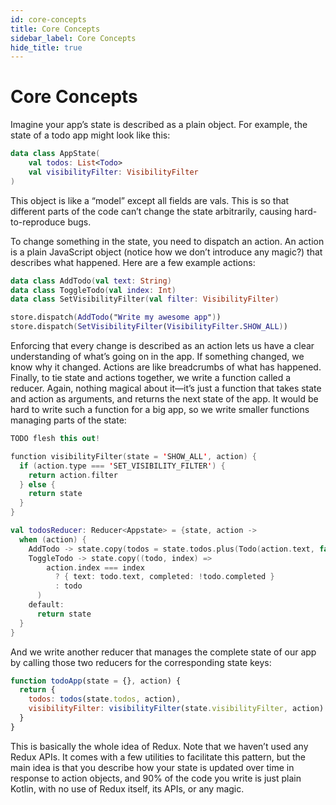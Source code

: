 ```yaml
---
id: core-concepts
title: Core Concepts
sidebar_label: Core Concepts
hide_title: true
---
```


# Core Concepts

Imagine your app’s state is described as a plain object. For example, the state of a todo app might look like this:

```kotlin
data class AppState(
    val todos: List<Todo>
    val visibilityFilter: VisibilityFilter
)
```

This object is like a “model” except all fields are vals. This is so that different parts of the code can’t change the state arbitrarily, causing hard-to-reproduce bugs.

To change something in the state, you need to dispatch an action. An action is a plain JavaScript object (notice how we don’t introduce any magic?) that describes what happened. Here are a few example actions:

```kotlin
data class AddTodo(val text: String)
data class ToggleTodo(val index: Int)
data class SetVisibilityFilter(val filter: VisibilityFilter)

store.dispatch(AddTodo("Write my awesome app"))
store.dispatch(SetVisibilityFilter(VisibilityFilter.SHOW_ALL))
```

Enforcing that every change is described as an action lets us have a clear understanding of what’s going on in the app. If something changed, we know why it changed. Actions are like breadcrumbs of what has happened.
Finally, to tie state and actions together, we write a function called a reducer. Again, nothing magical about it—it’s just a function that takes state and action as arguments, and returns the next state of the app.
It would be hard to write such a function for a big app, so we write smaller functions managing parts of the state:

```kotlin
TODO flesh this out!

function visibilityFilter(state = 'SHOW_ALL', action) {
  if (action.type === 'SET_VISIBILITY_FILTER') {
    return action.filter
  } else {
    return state
  }
}

val todosReducer: Reducer<Appstate> = {state, action -> 
  when (action) {
    AddTodo -> state.copy(todos = state.todos.plus(Todo(action.text, false)))
    ToggleTodo -> state.copy((todo, index) =>
        action.index === index
          ? { text: todo.text, completed: !todo.completed }
          : todo
      )
    default:
      return state
  }
}
```

And we write another reducer that manages the complete state of our app by calling those two reducers for the corresponding state keys:

```js
function todoApp(state = {}, action) {
  return {
    todos: todos(state.todos, action),
    visibilityFilter: visibilityFilter(state.visibilityFilter, action)
  }
}
```

This is basically the whole idea of Redux. Note that we haven’t used any Redux APIs. It comes with a few utilities to facilitate this pattern, but the main idea is that you describe how your state is updated over time in response to action objects, and 90% of the code you write is just plain Kotlin, with no use of Redux itself, its APIs, or any magic.
